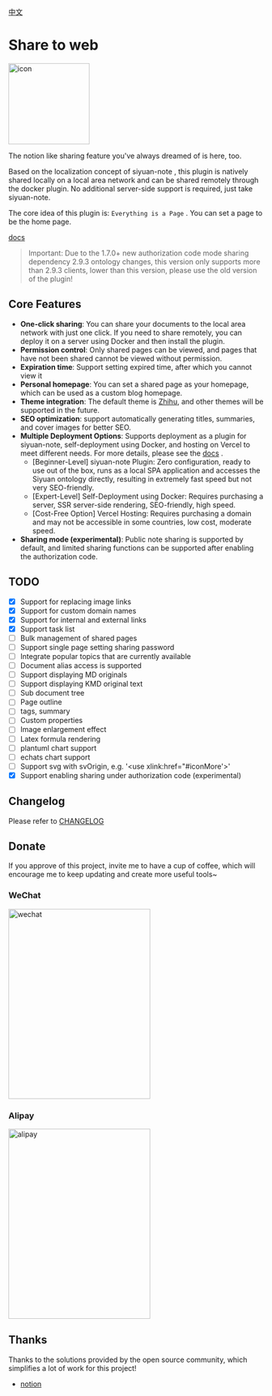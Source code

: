 [中文](README_zh_CN.md)

# Share to web

<img src="https://ghproxy.com/https://github.com/terwer/siyuan-plugin-blog/blob/main/icon.png" width="160" height="160" alt="icon">

The notion like sharing feature you've always dreamed of is here, too. 

Based on the localization concept of siyuan-note , this plugin is natively shared locally on a local area network and can be shared remotely through the docker plugin. No additional server-side support is required, just take siyuan-note.

The core idea of this plugin is: `Everything is a Page` . You can set a page to be the home page.

[docs](https://blog.terwer.space/s/20230621001422-xsimx5v)

> Important: Due to the 1.7.0+ new authorization code mode sharing dependency 2.9.3 ontology changes, this version only supports more than 2.9.3 clients, lower than this version, please use the old version of the plugin!

## Core Features

* **One-click sharing**: You can share your documents to the local area network with just one click. If you need to share remotely, you can deploy it on a server using Docker and then install the plugin.
* **Permission control**: Only shared pages can be viewed, and pages that have not been shared cannot be viewed without permission.
* **Expiration time**: Support setting expired time, after which you cannot view it
* **Personal homepage**: You can set a shared page as your homepage, which can be used as a custom blog homepage.
* **Theme integration**: The default theme is [Zhihu](https://github.com/terwer/siyuan-theme-zhihu), and other themes will be supported in the future.
* **SEO optimization**: support automatically generating titles, summaries, and cover images for better SEO.
* **Multiple Deployment Options**: Supports deployment as a plugin for siyuan-note, self-deployment using Docker, and hosting on Vercel to meet different needs. For more details, please see the [docs](https://blog.terwer.space/s/20230621001422-xsimx5v) .
  - [Beginner-Level] siyuan-note Plugin: Zero configuration, ready to use out of the box, runs as a local SPA application and accesses the Siyuan ontology directly, resulting in extremely fast speed but not very SEO-friendly.
  - [Expert-Level] Self-Deployment using Docker: Requires purchasing a server, SSR server-side rendering, SEO-friendly, high speed.
  - [Cost-Free Option] Vercel Hosting: Requires purchasing a domain and may not be accessible in some countries, low cost, moderate speed.
* **Sharing mode (experimental)**: Public note sharing is supported by default, and limited sharing functions can be supported after enabling the authorization code.

## TODO

- [X] Support for replacing image links
- [X] Support for custom domain names
- [X] Support for internal and external links
- [X] Support task list
- [ ] Bulk management of shared pages
- [ ] Support single page setting sharing password
- [ ] Integrate popular topics that are currently available
- [ ] Document alias access is supported
- [ ] Support displaying MD originals
- [ ] Support displaying KMD original text
- [ ] Sub document tree
- [ ] Page outline
- [ ] tags, summary
- [ ] Custom properties
- [ ] Image enlargement effect
- [ ] Latex formula rendering
- [ ] plantuml chart support
- [ ] echats chart support
- [ ] Support svg with svOrigin, e.g. '<use xlink:href="#iconMore'>'</use>
- [X] Support enabling sharing under authorization code (experimental)

## Changelog

Please refer to [CHANGELOG](https://github.com/terwer/siyuan-plugin-blog/blob/main/CHANGELOG.md)

## Donate

If you approve of this project, invite me to have a cup of coffee, which will encourage me to keep updating and create more useful tools~

### WeChat

<div>
<img src="https://static-rs-terwer.oss-cn-beijing.aliyuncs.com/donate/wechat.jpg" alt="wechat" style="width:280px;height:375px;" />
</div>

### Alipay

<div>
<img src="https://static-rs-terwer.oss-cn-beijing.aliyuncs.com/donate/alipay.jpg" alt="alipay" style="width:280px;height:375px;" />
</div>

## Thanks

Thanks to the solutions provided by the open source community, which simplifies a lot of work for this project!

- [notion](https://notion.so)
